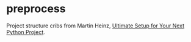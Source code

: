 # preprocess

Project structure cribs from Martin Heinz, [Ultimate Setup for Your Next Python Project](https://martinheinz.dev/blog/14).
